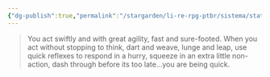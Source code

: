 ```yaml
---
{"dg-publish":true,"permalink":"/stargarden/li-re-rpg-ptbr/sistema/stats/abordagens/quick/","created":"2025-01-11T01:25:55.926-03:00","updated":"2025-01-12T02:32:46.527-03:00"}
---
```



> You act swiftly and with great agility, fast and sure-footed. When you act without stopping to think, dart and weave, lunge and leap, use quick reflexes to respond in a hurry, squeeze in an extra little non-action, dash through before its too late...you are being quick.